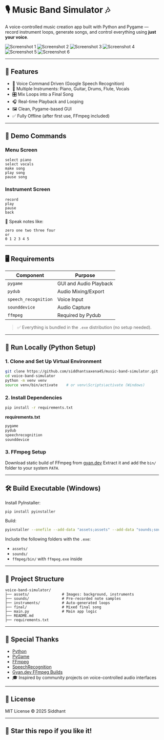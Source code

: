 
# 🎙️ Music Band Simulator 🎶

A voice-controlled music creation app built with Python and Pygame — record instrument loops, generate songs, and control everything using **just your voice**.

![Screenshot 1](screenshots/s%20(1).png)
![Screenshot 2](screenshots/s%20(2).png)
![Screenshot 3](screenshots/s%20(3).png)
![Screenshot 4](screenshots/s%20(4).png)
![Screenshot 5](screenshots/s%20(5).png)
![Screenshot 6](screenshots/s%20(6).png)

---

## 🧠 Features

- 🎤 Voice Command Driven (Google Speech Recognition)
- 🥁 Multiple Instruments: Piano, Guitar, Drums, Flute, Vocals
- 🎛️ Mix Loops into a Final Song
- 🎧 Real-time Playback and Looping
- 🖼️ Clean, Pygame-based GUI
- ✅ Fully Offline (after first use, FFmpeg included)

---

## 🚀 Demo Commands

### Menu Screen
```plaintext
select piano
select vocals
make song
play song
pause song
````

### Instrument Screen

```plaintext
record
play
pause
back
```

🎼 Speak notes like:

```plaintext
zero one two three four
or
0 1 2 3 4 5
```

---

## 🖥 Requirements

| Component            | Purpose                |
| -------------------- | ---------------------- |
| `pygame`             | GUI and Audio Playback |
| `pydub`              | Audio Mixing/Export    |
| `speech_recognition` | Voice Input            |
| `sounddevice`        | Audio Capture          |
| `ffmpeg`             | Required by Pydub      |

> ✅ Everything is bundled in the `.exe` distribution (no setup needed).

---

## 🔧 Run Locally (Python Setup)

### 1. Clone and Set Up Virtual Environment

```bash
git clone https://github.com/siddhantsaxena45/music-band-simulator.git
cd voice-band-simulator
python -m venv venv
source venv/bin/activate    # or venv\Scripts\activate (Windows)
```

### 2. Install Dependencies

```bash
pip install -r requirements.txt
```

**requirements.txt**

```txt
pygame
pydub
speechrecognition
sounddevice
```

### 3. FFmpeg Setup

Download static build of FFmpeg from [gyan.dev](https://www.gyan.dev/ffmpeg/builds/ffmpeg-release-essentials.zip)
Extract it and add the `bin/` folder to your system `PATH`.

---

## 🛠 Build Executable (Windows)

Install PyInstaller:

```bash
pip install pyinstaller
```

Build:

```bash
pyinstaller --onefile --add-data "assets;assets" --add-data "sounds;sounds" main.py
```

Include the following folders with the `.exe`:

* `assets/`
* `sounds/`
* `ffmpeg/bin/` with `ffmpeg.exe` inside

---

## 📁 Project Structure

```
voice-band-simulator/
├── assets/               # Images: background, instruments
├── sounds/               # Pre-recorded note samples
├── instruments/          # Auto-generated loops
├── final/                # Mixed final song
├── main.py               # Main app logic
├── README.md
├── requirements.txt
```

---

## 🙏 Special Thanks

* [Python](https://python.org)
* [PyGame](https://www.pygame.org)
* [FFmpeg](https://ffmpeg.org)
* [SpeechRecognition](https://pypi.org/project/SpeechRecognition/)
* [Gyan.dev FFmpeg Builds](https://www.gyan.dev/ffmpeg/builds/)
* 🎓 Inspired by community projects on voice-controlled audio interfaces

---

## 📜 License

MIT License
© 2025 Siddhant

---

## 🌟 Star this repo if you like it!
